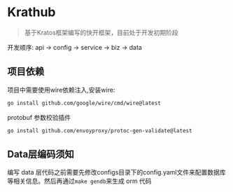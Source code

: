 # Krathub

> 基于Kratos框架编写的快开框架，目前处于开发初期阶段

开发顺序: api -> config -> service -> biz -> data

## 项目依赖
项目中需要使用wire依赖注入,安装wire:

```bash
go install github.com/google/wire/cmd/wire@latest
```

protobuf 参数校验插件

```bash
go install github.com/envoyproxy/protoc-gen-validate@latest
```

## Data层编码须知

编写 data 层代码之前需要先修改configs目录下的config.yaml文件来配置数据库等相关信息。然后再通过`make gendb`来生成 orm 代码